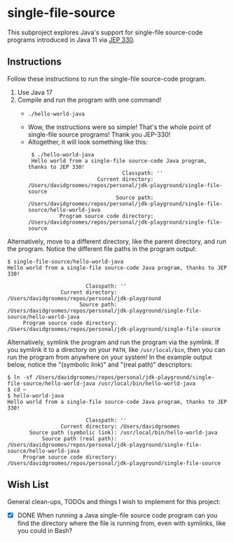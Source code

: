 # single-file-source

This subproject explores Java's support for single-file source-code programs introduced in Java 11 via [JEP 330](https://openjdk.java.net/jeps/330).


## Instructions

Follow these instructions to run the single-file source-code program.

1. Use Java 17
2. Compile and run the program with one command!
   * ```shell
     ./hello-world-java
     ```
   * Wow, the instructions were so simple! That's the whole point of single-file source programs! Thank you JEP-330!
   * Altogether, it will look something like this:
     ```text
      $ ./hello-world-java
      Hello world from a single-file source-code Java program, thanks to JEP 330!
	                               Classpath: ''
	                       Current directory: /Users/davidgroomes/repos/personal/jdk-playground/single-file-source
	                             Source path: /Users/davidgroomes/repos/personal/jdk-playground/single-file-source/hello-world-java
	           Program source code directory: /Users/davidgroomes/repos/personal/jdk-playground/single-file-source
     ```

Alternatively, move to a different directory, like the parent directory, and run the program. Notice the different file
paths in the program output:

```text
$ single-file-source/hello-world-java
Hello world from a single-file source-code Java program, thanks to JEP 330!

	                     Classpath: ''
	             Current directory: /Users/davidgroomes/repos/personal/jdk-playground
	                   Source path: /Users/davidgroomes/repos/personal/jdk-playground/single-file-source/hello-world-java
	 Program source code directory: /Users/davidgroomes/repos/personal/jdk-playground/single-file-source
```

Alternatively, symlink the program and run the program via the symlink. If you symlink it to a directory on your `PATH`, 
like `/usr/local/bin`, then you can run the program from anywhere on your system! In the example output below, notice
the "(symbolic link)" and "(real path)" descriptors:

```text
$ ln -sf /Users/davidgroomes/repos/personal/jdk-playground/single-file-source/hello-world-java /usr/local/bin/hello-world-java
$ cd ~
$ hello-world-java
Hello world from a single-file source-code Java program, thanks to JEP 330!

	                     Classpath: ''
	             Current directory: /Users/davidgroomes
	   Source path (symbolic link): /usr/local/bin/hello-world-java
	       Source path (real path): /Users/davidgroomes/repos/personal/jdk-playground/single-file-source/hello-world-java
	 Program source code directory: /Users/davidgroomes/repos/personal/jdk-playground/single-file-source
```


## Wish List

General clean-ups, TODOs and things I wish to implement for this project:

* [x] DONE When running a Java single-file source code program can you find the directory where
  the file is running from, even with symlinks, like you could in Bash?
